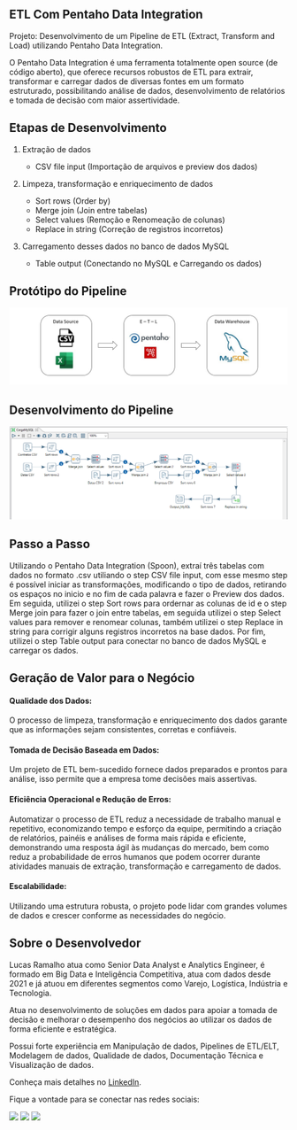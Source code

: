 ## ETL Com Pentaho Data Integration

Projeto: Desenvolvimento de um Pipeline de ETL (Extract, Transform and Load) utilizando Pentaho Data Integration.

O Pentaho Data Integration é uma ferramenta totalmente open source (de código aberto), que oferece recursos robustos de ETL para extrair, transformar e carregar dados de diversas fontes em um formato estruturado, possibilitando análise de dados, desenvolvimento de relatórios e tomada de decisão com maior assertividade.

## Etapas de Desenvolvimento

1. Extração de dados
    - CSV file input (Importação de arquivos e preview dos dados)

2. Limpeza, transformação e enriquecimento de dados
    - Sort rows (Order by)
    - Merge join (Join entre tabelas)
    - Select values (Remoção e Renomeação de colunas)
    - Replace in string (Correção de registros incorretos)
   
3. Carregamento desses dados no banco de dados MySQL
    - Table output (Conectando no MySQL e Carregando os dados)


## Protótipo do Pipeline

<img src="Pipeline.jpg">

## Desenvolvimento do Pipeline

<img src="Transformation.png">

## Passo a Passo

Utilizando o Pentaho Data Integration (Spoon), extraí três tabelas com dados no formato .csv utiliando o step CSV file input, com esse mesmo step é possível iniciar as transformações, modificando o tipo de dados, retirando os espaços no inicio e no fim de cada palavra e fazer o Preview dos dados.
Em seguida, utilizei o step Sort rows para ordernar as colunas de id e o step Merge join para fazer o join entre tabelas, em seguida utilizei o step Select values para remover e renomear colunas, também utilizei o step Replace in string para corrigir alguns registros incorretos na base dados.
Por fim, utilizei o step Table output para conectar no banco de dados MySQL e carregar os dados.

## Geração de Valor para o Negócio

#### Qualidade dos Dados:
O processo de limpeza, transformação e enriquecimento dos dados garante que as informações sejam consistentes, corretas e confiáveis.

#### Tomada de Decisão Baseada em Dados:
Um projeto de ETL bem-sucedido fornece dados preparados e prontos para análise, isso permite que a empresa tome decisões mais assertivas.

#### Eficiência Operacional e Redução de Erros:
Automatizar o processo de ETL reduz a necessidade de trabalho manual e repetitivo, economizando tempo e esforço da equipe, permitindo a criação de relatórios, painéis e análises de forma mais rápida e eficiente, demonstrando uma resposta ágil às mudanças do mercado, bem como reduz a probabilidade de erros humanos que podem ocorrer durante atividades manuais de extração, transformação e carregamento de dados.

#### Escalabilidade:
Utilizando uma estrutura robusta, o projeto pode lidar com grandes volumes de dados e crescer conforme as necessidades do negócio.

## Sobre o Desenvolvedor

Lucas Ramalho atua como Senior Data Analyst e Analytics Engineer, é formado em Big Data e Inteligência Competitiva, atua com dados desde 2021 e já atuou em diferentes segmentos como Varejo, Logística, Indústria e Tecnologia.

Atua no desenvolvimento de soluções em dados para apoiar a tomada de decisão e melhorar o desempenho dos negócios ao utilizar os dados de forma eficiente e estratégica.

Possui forte experiência em Manipulação de dados, Pipelines de ETL/ELT, Modelagem de dados, Qualidade de dados, Documentação Técnica e Visualização de dados.

Conheça mais detalhes no [LinkedIn](https://www.linkedin.com/in/olucasramalho/).

Fique a vontade para se conectar nas redes sociais:

<div> 
  <a href="https://www.linkedin.com/in/olucasramalho/" target="_blank"><img src="https://img.shields.io/badge/-LinkedIn-%230077B5?style=for-the-badge&logo=linkedin&logoColor=white" target="_blank"></a>
  <a href = "mailto:oramalholucas@gmail.com"><img src="https://img.shields.io/badge/-Gmail-%23333?style=for-the-badge&logo=gmail&logoColor=white" target="_blank"></a>
  <a href="https://www.instagram.com/lukaas_ramalho" target="_blank"><img src="https://img.shields.io/badge/-Instagram-%23E4405F?style=for-the-badge&logo=instagram&logoColor=white" target="_blank"></a>
</div>
